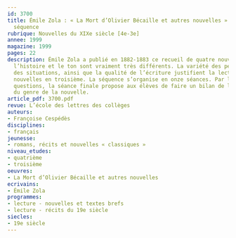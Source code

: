 ```yaml
---
id: 3700
title: Émile Zola : « La Mort d’Olivier Bécaille et autres nouvelles ». Étude intégrale,
  séquence
rubrique: Nouvelles du XIXe siècle [4e-3e]
annee: 1999
magazine: 1999
pages: 22
description: Émile Zola a publié en 1882-1883 ce recueil de quatre nouvelles, dont
  l’histoire et le ton sont vraiment très différents. La variété des personnages et
  des situations, ainsi que la qualité de l’écriture justifient la lecture de ces
  nouvelles en troisième. La séquence s’organise en onze séances. Par le biais de
  questions, la séance finale propose aux élèves de faire un bilan de leur approche
  du genre de la nouvelle.
article_pdf: 3700.pdf
revue: L’école des lettres des collèges
auteurs:
- Françoise Cespédès
disciplines:
- français
jeunesse:
- romans, récits et nouvelles « classiques »
niveau_etudes:
- quatrième
- troisième
oeuvres:
- La Mort d’Olivier Bécaille et autres nouvelles
ecrivains:
- Émile Zola
programmes:
- lecture - nouvelles et textes brefs
- lecture - récits du 19e siècle
siecles:
- 19e siècle
---
```

